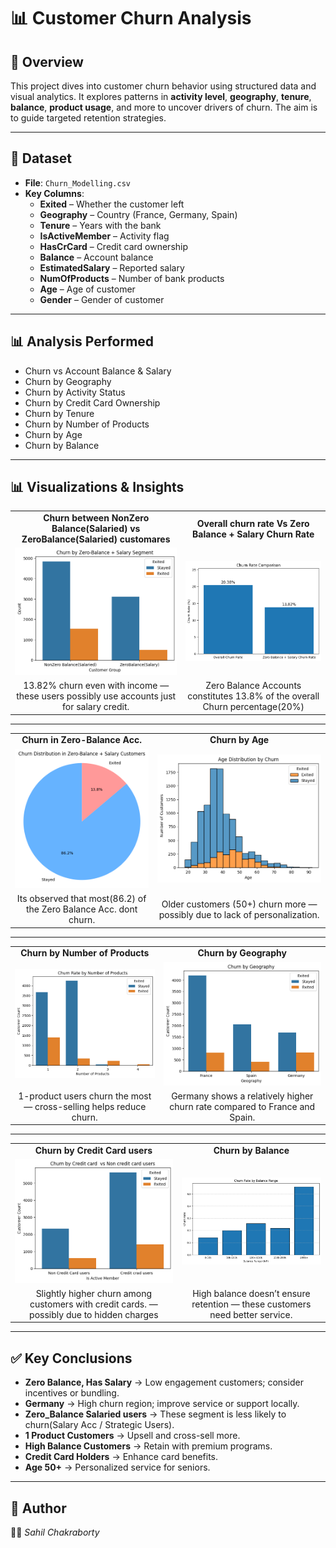 # 📊 Customer Churn Analysis

## 📌 Overview  
This project dives into customer churn behavior using structured data and visual analytics. It explores patterns in **activity level**, **geography**, **tenure**, **balance**, **product usage**, and more to uncover drivers of churn. The aim is to guide targeted retention strategies.

---

## 📂 Dataset  
- **File**: `Churn_Modelling.csv`  
- **Key Columns**:  
  - **Exited** – Whether the customer left  
  - **Geography** – Country (France, Germany, Spain)  
  - **Tenure** – Years with the bank  
  - **IsActiveMember** – Activity flag  
  - **HasCrCard** – Credit card ownership  
  - **Balance** – Account balance  
  - **EstimatedSalary** – Reported salary  
  - **NumOfProducts** – Number of bank products  
  - **Age** – Age of customer  
  - **Gender** – Gender of customer  

---

## 📊 Analysis Performed  
- Churn vs Account Balance & Salary  
- Churn by Geography  
- Churn by Activity Status  
- Churn by Credit Card Ownership  
- Churn by Tenure  
- Churn by Number of Products  
- Churn by Age  
- Churn by Balance

---

## 📊 Visualizations & Insights  

<table>
<tr>
<td align="center"><b>Churn between NonZero Balance(Salaried) vs ZeroBalance(Salaried) customares</b></td>
<td align="center"><b>Overall churn rate Vs Zero Balance + Salary Churn Rate</b></td>
</tr>
<tr>
<td><img src="charts/1.png" width="400"></td>
<td><img src="charts/2.png" width="400"></td>
</tr>
<tr>
<td align="center">13.82% churn even with income — these users possibly use accounts just for salary credit.</td>
<td align="center">Zero Balance Accounts constitutes 13.8% of the overall Churn percentage(20%)</td>
</tr>
</table>

---

<table>
<tr>
<td align="center"><b>Churn in Zero-Balance Acc.</b></td>
<td align="center"><b>Churn by Age</b></td>
</tr>
<tr>
<td><img src="charts/3.png" width="400"></td>
<td><img src="charts/4.png" width="400"></td>
</tr>
<tr>
<td align="center">Its observed that most(86.2) of the Zero Balance Acc. dont churn.</td>
<td align="center">Older customers (50+) churn more — possibly due to lack of personalization.</td>
</tr>
</table>

---

<table>
<tr>
<td align="center"><b>Churn by Number of Products</b></td>
<td align="center"><b>Churn by Geography</b></td>
</tr>
<tr>
<td><img src="charts/5.png" width="400"></td>
<td><img src="charts/6.png" width="400"></td>
</tr>
<tr>
<td align="center">1-product users churn the most — cross-selling helps reduce churn.</td>
<td align="center">Germany shows a relatively higher churn rate compared to France and Spain.</td>
</tr>
</table>

---

<table>
<tr>
<td align="center"><b>Churn by Credit Card users</b></td>
<td align="center"><b>Churn by Balance</b></td>
</tr>
<tr>
<td><img src="charts/7.png" width="400"></td>
<td><img src="charts/8.png" width="400"></td>
</tr>
<tr>
<td align="center">Slightly higher churn among customers with credit cards. — possibly due to hidden charges</td>
<td align="center">High balance doesn’t ensure retention — these customers need better service.</td>
</tr>
</table>

---

## ✅ Key Conclusions  

- **Zero Balance, Has Salary** → Low engagement customers; consider incentives or bundling.  
- **Germany** → High churn region; improve service or support locally.  
- **Zero_Balance Salaried users** → These segment is less likely to churn(Salary Acc / Strategic Users).    
- **1 Product Customers** → Upsell and cross-sell more.  
- **High Balance Customers** → Retain with premium programs.  
- **Credit Card Holders** → Enhance card benefits.  
- **Age 50+** → Personalized service for seniors.

---

## 📜 Author  
👨‍💻 *Sahil Chakraborty*

